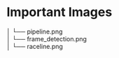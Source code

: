 # Important Images 
│   └── pipeline.png               
│   └── frame_detection.png        
│   └── raceline.png 
